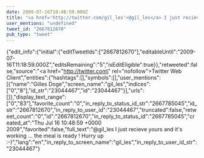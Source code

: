 ```yaml
---
date: 2009-07-16T10:48:59.000Z
title: "<a href='http://twitter.com/gil_les'>@gil_les</a> I just recieve yours and it's working ... the meal is ready ! Hurry up :-)″"
user_mentions: "undefined"
tweet_id: "2667812670"
pub_type: "tweet"
---
```

{"edit_info":{"initial":{"editTweetIds":["2667812670"],"editableUntil":"2009-07-16T11:18:59.000Z","editsRemaining":"5","isEditEligible":true}},"retweeted":false,"source":"<a href=\"http://twitter.com\" rel=\"nofollow\">Twitter Web Client</a>","entities":{"hashtags":[],"symbols":[],"user_mentions":[{"name":"Gilles Doge","screen_name":"gil_les","indices":["0","8"],"id_str":"23044467","id":"23044467"}],"urls":[]},"display_text_range":["0","83"],"favorite_count":"0","in_reply_to_status_id_str":"2667785045","id_str":"2667812670","in_reply_to_user_id":"23044467","truncated":false,"retweet_count":"0","id":"2667812670","in_reply_to_status_id":"2667785045","created_at":"Thu Jul 16 10:48:59 +0000 2009","favorited":false,"full_text":"@gil_les I just recieve yours and it's working ... the meal is ready ! Hurry up :-)","lang":"en","in_reply_to_screen_name":"gil_les","in_reply_to_user_id_str":"23044467"}
